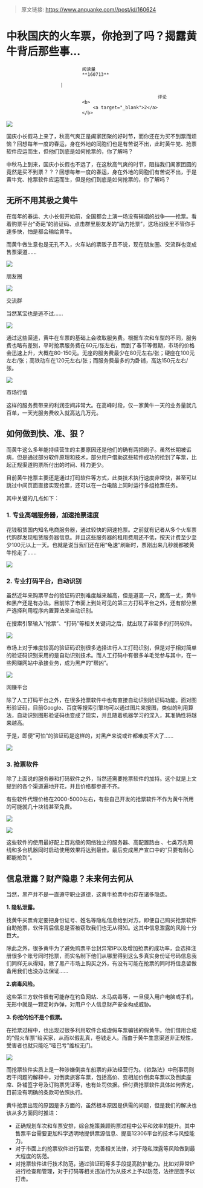 > 原文链接: https://www.anquanke.com//post/id/160624 


# 中秋国庆的火车票，你抢到了吗？揭露黄牛背后那些事...


                                阅读量   
                                **160713**
                            
                        |
                        
                                                            评论
                                <b>
                                    <a target="_blank">2</a>
                                </b>
                                                                                    



[![](https://p4.ssl.qhimg.com/t011e1371f675cea86e.jpg)](https://p4.ssl.qhimg.com/t011e1371f675cea86e.jpg)

国庆小长假马上来了，秋高气爽正是阖家团聚的好时节，而你还在为买不到票而烦恼？回想每年一度的春运，身在外地的同胞们也是有苦说不出，此时黄牛党、抢票软件应运而生，但他们到底是如何抢票的，你了解吗？

中秋马上到来，国庆小长假也不远了，在这秋高气爽的时节，阻挡我们阖家团圆的竟然是买不到票？？？回想每年一度的春运，身在外地的同胞们有苦说不出，于是黄牛党、抢票软件应运而生，但是他们到底是如何抢票的，你了解吗？



## 无所不用其极之黄牛

在每年的春运、大小长假开始前，全国都会上演一场没有硝烟的战争——抢票。看着购票平台“奇葩”的验证码、点击群里朋友发的“助力抢票”，这场战役里不管你手速多快，怕是都会输给黄牛。

而黄牛做生意也是无孔不入，火车站的票贩子且不说，现在朋友圈、交流群也变成售票渠道……

[![](https://p1.ssl.qhimg.com/t01e008b5768de9f127.jpg)](https://p1.ssl.qhimg.com/t01e008b5768de9f127.jpg)

朋友圈

[![](https://p1.ssl.qhimg.com/t012e7de00d36c6b536.jpg)](https://p1.ssl.qhimg.com/t012e7de00d36c6b536.jpg)

交流群

当然某宝也是逃不过……

[![](https://p3.ssl.qhimg.com/t01f229cc459c29ae75.jpg)](https://p3.ssl.qhimg.com/t01f229cc459c29ae75.jpg)

通过这些渠道，黄牛在车票的基础上会收取服务费。根据车次和车型的不同，服务费也略有差别，平时抢票服务费在60元/张左右，而到了春节等假期，市场的价格会迅速上升，大概在80-150元。无座的服务费最少在80元左右/张；硬座在100元左右/张；高铁动车在120元左右/张；而服务费最多的为卧铺，高达150元左右/张。

[![](https://p5.ssl.qhimg.com/t01ad024dd2545b3e69.jpg)](https://p5.ssl.qhimg.com/t01ad024dd2545b3e69.jpg)

市场行情

这样的服务费带来的利润空间非常大。在高峰时段，仅一家黄牛一天的业务量就几百单，一天光服务费收入就高达几万元。



## 如何做到快、准、狠？

而黄牛这么多年能持续营生的主要原因还是他们的确有两把刷子。虽然长期被诟病，但是通过部分软件原理和技术，部分用户借助这些软件成功的抢到了车票，比起正规渠道购票所付出的时间、精力更少。

目前黄牛抢票主要还是通过打码软件等方式，此类技术执行速度非常快，甚至可以跳过中间页面直接实现抢票，还可以在一台电脑上同时运行多组抢票任务。

其中关键的几点如下：

### 1. 专业高端服务器，加速抢票速度

花钱租赁国内知名电商服务器，通过较快的网速抢票。之前就有记者从多个火车票代购群发现租赁服务器信息。并且这些服务器的租用费用还不低，按天计费至少至少100元以上一天。也就是说当我们还在用“龟速”刷新时，票刚出来几秒就都被黄牛抢走了……

[![](https://p0.ssl.qhimg.com/t012ff8886e9496dc73.jpg)](https://p0.ssl.qhimg.com/t012ff8886e9496dc73.jpg)

### 2. 专业打码平台，自动识别

虽然近年来购票平台的验证码识别难度越来越高，但是道高一尺，魔高一丈，黄牛和黑产还是有办法。目前除了市面上到处可见的第三方打码平台之外，还有部分黑产选择利用程序内置算法来自动识别。

在搜索引擎输入“抢票”、“打码”等相关关键词之后，就出现了非常多的打码软件。

[![](https://p1.ssl.qhimg.com/t01b0aad61a2c965d37.jpg)](https://p1.ssl.qhimg.com/t01b0aad61a2c965d37.jpg)

市场上对于难度较高的验证码识别很多选择进行人工打码识别，但是对于相对简单的验证码识别采用的是自动识别技术。而人工打码中有很多羊毛党参与其中，在一些网赚网站中承接业务，成为黑产的“帮凶”。

[![](https://p5.ssl.qhimg.com/t014bd5ff05d181adee.jpg)](https://p5.ssl.qhimg.com/t014bd5ff05d181adee.jpg)

网赚平台

除了人工打码平台之外，在很多抢票软件中也有直接自动识别验证码功能。面对图形验证码，目前Google、百度等搜索引擎均可以通过图片来搜图，类似的利用算法，自动识别图形验证码也变成了现实，并且随着机器学习的深入，其准确性将越来越高。

于是，即便“可怕”的验证码是这样的，对黑产来说或许都难度不大了……

[![](https://p3.ssl.qhimg.com/t01eac3e22cc09dd088.jpg)](https://p3.ssl.qhimg.com/t01eac3e22cc09dd088.jpg)

### 3. 抢票软件

除了上面说的服务器和打码软件之外，当然还需要抢票软件的加持。这个就是上文提到的各个渠道遍地开花，并且价格都参差不齐。

有些软件代理价格在2000-5000左右，有些自己开发的抢票软件不作为黄牛所用的可能就几十块钱甚至免费。

[![](https://p5.ssl.qhimg.com/t013c166640b2dd938f.jpg)](https://p5.ssl.qhimg.com/t013c166640b2dd938f.jpg)

[![](https://p4.ssl.qhimg.com/t01bf655a219d7fbfb1.jpg)](https://p4.ssl.qhimg.com/t01bf655a219d7fbfb1.jpg)

这些软件的使用最好配上百兆级的网络独立的服务器、高配置路由 、七类万兆网线和多台机器同时启动使用效果将达到最佳。最后变成黑产宣口中的“只要有耐心都能抢到”。



## 信息泄露？财产隐患？未来何去何从

当然，黑产并不是一直遵守职业道德，这黄牛抢票中也存在诸多隐患。

**1. 隐私泄露。**

找黄牛买票肯定要把身份证号、姓名等隐私信息给到对方。即便自己购买抢票软件自助抢票，软件背后信息是否被窃取我们也无从得知。这其中信息泄露的风险十分巨大。

除此之外，很多黄牛为了避免购票平台封异常IP以及增加抢票的成功率，会选择注册很多个账号同时抢票，而实名制下他们从哪里得到这么多真实身份证号码信息我们同样无从得知，除了黑产市场上购买之外，有没有可能在抢票的同时将信息留做备用我们也没办法保证……

**2.病毒风险。**

这些第三方软件很有可能存在钓鱼网站、木马病毒等，一旦侵入用户电脑或手机，无形中就是一颗定时炸弹，对用户个人信息财产安全构成威胁。

**3. 你抢的怕不是个假票。**

在抢票过程中，也出现过很多利用软件合成虚假车票骗钱的假黄牛。他们借用合成的“假火车票”给买家，从而以假乱真，卷钱走人。而由于黄牛生意渠道非正规性，受害者也就只能吃“哑巴亏”维权无门。

[![](https://p4.ssl.qhimg.com/t0144afb615f1175c03.jpg)](https://p4.ssl.qhimg.com/t0144afb615f1175c03.jpg)

而抢票软件实质上是一种涉嫌倒卖车船票的非法经营行为。《铁路法》中刑事罚则若干问题的解释中，对倒卖旅客车票，包括高价、变相加价倒卖车票以及倒卖座席、卧铺签字号及订购票凭证等，也有处罚依据。但付费抢票软件具体如何界定，目前没有明确的条款可依照执行。

黄牛抢票出现的原因是多方面的，虽然根本原因是供需的问题，但是我们的解决也该从多方面同时推进：
- 正确规划车次和车票安排，综合施策兼顾购票过程中公平和效率的提升。其中售票平台需要更加科学透明地提供票源信息、提高12306平台的技术与风控能力。
- 对于市面上的抢票软件进行监管，完善相关法律，对于隐私泄露等风险做到最大程度的防范。
- 对抢票软件进行技术防范，通过验证码等多手段提高防护能力。比如对异常IP进行检查和管理，对于打码等相关违法行为从技术上予以防范，法律层面予以打击。